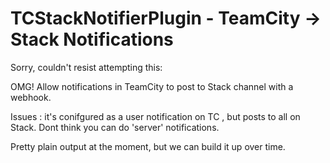 # TCStackNotifierPlugin - TeamCity -> Stack Notifications

Sorry, couldn't resist attempting this:

OMG! Allow notifications in TeamCity to post to Stack channel with a webhook.

Issues : it's conifgured as a user notification on TC , but posts to all on Stack. Dont think you can do 'server' notifications.

Pretty plain output at the moment, but we can build it up over time.

